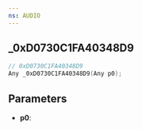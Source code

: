 ```yaml
---
ns: AUDIO
---
```

## _0xD0730C1FA40348D9

```c
// 0xD0730C1FA40348D9
Any _0xD0730C1FA40348D9(Any p0);
```

## Parameters
* **p0**:
